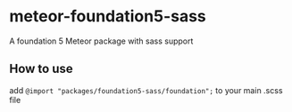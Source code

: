 meteor-foundation5-sass
=======================

A foundation 5 Meteor package with sass support


How to use
----------

add `@import "packages/foundation5-sass/foundation";` to your main .scss file
